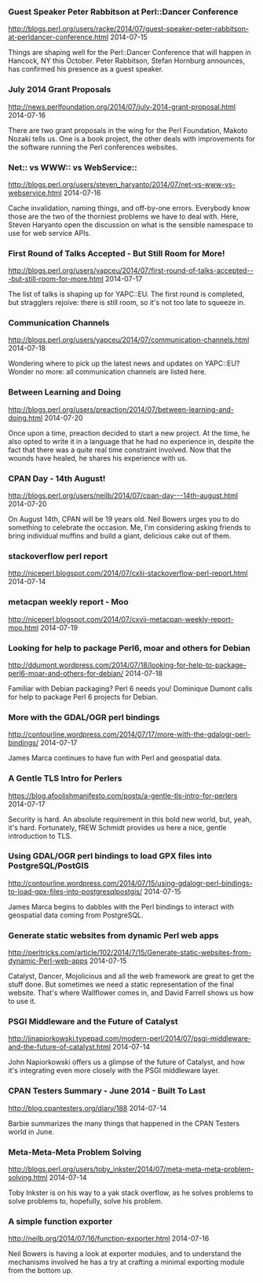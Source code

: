 ### Guest Speaker Peter Rabbitson at Perl::Dancer Conference
http://blogs.perl.org/users/racke/2014/07/guest-speaker-peter-rabbitson-at-perldancer-conference.html
2014-07-15

Things are shaping well for the Perl::Dancer Conference that will happen in
Hancock, NY this October.  Peter Rabbitson, Stefan Hornburg announces, has
confirmed his presence as a guest speaker.

### July 2014 Grant Proposals
http://news.perlfoundation.org/2014/07/july-2014-grant-proposal.html
2014-07-16

There are two grant proposals in the wing for the Perl Foundation, 
Makoto Nozaki tells us. One is a book project, the other deals with
improvements for the software running the Perl conferences websites.


### Net:: vs WWW:: vs WebService::
http://blogs.perl.org/users/steven_haryanto/2014/07/net-vs-www-vs-webservice.html
2014-07-16

Cache invalidation, naming things, and off-by-one errors. Everybody know those are
the two of the thorniest problems we have to deal with. Here,  Steven Haryanto
open the discussion on what is the sensible namespace to use for web service
APIs.

### First Round of Talks Accepted - But Still Room for More!
http://blogs.perl.org/users/yapceu/2014/07/first-round-of-talks-accepted---but-still-room-for-more.html
2014-07-17

The list of talks is shaping up for YAPC::EU. The first round is completed,
but stragglers rejoive: there is still room, so it's not too late to squeeze
in.

### Communication Channels
http://blogs.perl.org/users/yapceu/2014/07/communication-channels.html
2014-07-18

Wondering where to pick up the latest news and updates on YAPC::EU? Wonder no
more: all communication channels are listed here.

### Between Learning and Doing
http://blogs.perl.org/users/preaction/2014/07/between-learning-and-doing.html
2014-07-20

Once upon a time, preaction decided to start a new project. At the time, he
also opted to write it in a language that he had no experience in, despite the
fact that there was a quite real time constraint involved. Now that the wounds have healed,
he shares his experience with us.

### CPAN Day - 14th August!
http://blogs.perl.org/users/neilb/2014/07/cpan-day---14th-august.html
2014-07-20

On August 14th, CPAN will be 19 years old. Neil Bowers urges you to do
something to celebrate the occasion. Me, I'm considering asking friends to
bring individual muffins and build a giant, delicious cake out of them.

### stackoverflow perl report
http://niceperl.blogspot.com/2014/07/cxlii-stackoverflow-perl-report.html
2014-07-14


### metacpan weekly report - Moo
http://niceperl.blogspot.com/2014/07/cxvii-metacpan-weekly-report-moo.html
2014-07-19


###  Looking for help to package Perl6, moar and others for Debian
http://ddumont.wordpress.com/2014/07/18/looking-for-help-to-package-perl6-moar-and-others-for-debian/
2014-07-18

Familiar with Debian packaging? Perl 6 needs you!
Dominique Dumont calls for help to package Perl 6 projects for Debian.

###  More with the GDAL/OGR perl bindings
http://contourline.wordpress.com/2014/07/17/more-with-the-gdalogr-perl-bindings/
2014-07-17

James Marca continues to have fun with Perl and geospatial data.

### A Gentle TLS Intro for Perlers
https://blog.afoolishmanifesto.com/posts/a-gentle-tls-intro-for-perlers
2014-07-17

Security is hard. An absolute requirement in this bold new world, but, yeah, it's hard. 
Fortunately, fREW Schmidt provides us here a nice, gentle introduction to TLS.

### Using GDAL/OGR perl bindings to load GPX files into PostgreSQL/PostGIS
http://contourline.wordpress.com/2014/07/15/using-gdalogr-perl-bindings-to-load-gpx-files-into-postgresqlpostgis/
2014-07-15

James Marca begins to dabbles with the Perl bindings to interact with
geospatial data coming from PostgreSQL.

### Generate static websites from dynamic Perl web apps
http://perltricks.com/article/102/2014/7/15/Generate-static-websites-from-dynamic-Perl-web-apps
2014-07-15

Catalyst, Dancer, Mojolicious and all the web framework are great to get the
stuff done. But sometimes we need a static representation of the final
website. That's where Wallflower comes in, and  David Farrell shows us how to
use it.

###  PSGI Middleware and the Future of Catalyst
http://jjnapiorkowski.typepad.com/modern-perl/2014/07/psgi-middleware-and-the-future-of-catalyst.html
2014-07-14

John Napiorkowski offers us a glimpse of the future of Catalyst, and how it's
integrating even more closely with the PSGI middleware layer.

###  CPAN Testers Summary - June 2014 - Built To Last
http://blog.cpantesters.org/diary/188
2014-07-14

Barbie summarizes the many things that happened in the CPAN Testers world in
June.

###  Meta-Meta-Meta Problem Solving
http://blogs.perl.org/users/toby_inkster/2014/07/meta-meta-meta-problem-solving.html
2014-07-14

Toby Inkster is on his way to a yak stack overflow, as he solves problems to
solve problems to, hopefully, solve his problem.


### A simple function exporter
http://neilb.org/2014/07/16/function-exporter.html
2014-07-16

Neil Bowers is having a look at exporter modules, and to understand the
mechanisms involved he has a try at crafting a minimal exporting module from
the bottom up.


